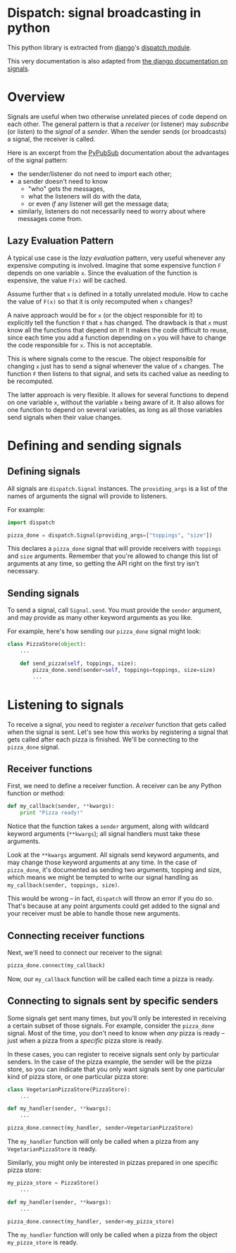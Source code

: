 # Dispatch: signal broadcasting in python

This python library is extracted from [django](http://djangoproject.com)'s [dispatch module](http://code.djangoproject.com/browser/django/trunk/django/dispatch).

This very documentation is also adapted from [the django documentation on signals](http://docs.djangoproject.com/en/1.1/topics/signals/).


Overview
========

Signals are useful when two otherwise unrelated pieces of code depend on each other.
The general pattern is that a *receiver* (or listener) may *subscribe* (or listen) to the *signal* of a *sender*.
When the sender sends (or broadcasts) a signal, the receiver is called.

Here is an excerpt from the [PyPubSub](http://pypi.python.org/pypi/PyPubSub/) documentation about the advantages of the signal pattern:

* the sender/listener do not need to import each other;
* a sender doesn't need to know
  * "who" gets the messages,
  * what the listeners will do with the data,
  * or even *if* any listener will get the message data;
* similarly, listeners do not necessarily need to worry about where messages come from.

Lazy Evaluation Pattern
-----------------------

A typical use case is the *lazy evaluation* pattern, very useful whenever any expensive computing is involved.
Imagine that some expensive function `F` depends on one variable `x`.
Since the evaluation of the function is expensive, the value `F(x)` will be cached.

Assume further that `x` is defined in a totally unrelated module.
How to cache the value of `F(x)` so that it is only recomputed when `x` changes?

A naive approach would be for `x` (or the object responsible for it) to explicitly tell the function `F` that `x` has changed.
The drawback is that `x` must know all the functions that depend on it!
It makes the code difficult to reuse, since each time you add a function depending on `x` you will have to change the code responsible for `x`.
This is not acceptable.

This is where signals come to the rescue.
The object responsible for changing `x` just has to send a signal whenever the value of `x` changes.
The function `F` then listens to that signal, and sets its cached value as needing to be recomputed.

The latter approach is very flexible.
It allows for several functions to depend on one variable `x`, without the variable `x` being aware of it.
It also allows for one function to depend on several variables, as long as all those variables send signals when their value changes.


Defining and sending signals
============================


Defining signals
----------------


All signals are `dispatch.Signal` instances.
The `providing_args` is a list of the names of arguments the signal will provide to listeners.

For example:

```python
import dispatch

pizza_done = dispatch.Signal(providing_args=["toppings", "size"])
```

This declares a `pizza_done` signal that will provide receivers with `toppings` and `size` arguments.
Remember that you're allowed to change this list of arguments at any time, so getting the API right on the first try isn't necessary.

Sending signals
---------------

To send a signal, call `Signal.send`.
You must provide the `sender` argument, and may provide as many other keyword arguments as you like.

For example, here's how sending our `pizza_done` signal might look:

```python
class PizzaStore(object):
    ...

    def send_pizza(self, toppings, size):
        pizza_done.send(sender=self, toppings=toppings, size=size)
        ...
```
        

Listening to signals
====================

To receive a signal, you need to register a *receiver* function that gets called when the signal is sent.
Let's see how this works by registering a signal that gets called after each pizza is finished.
We'll be connecting to the `pizza_done` signal.

Receiver functions
------------------

First, we need to define a receiver function.
A receiver can be any Python function or method:

```python
def my_callback(sender, **kwargs):
    print "Pizza ready!"
```

Notice that the function takes a `sender` argument, along with wildcard keyword arguments (`**kwargs`);
all signal handlers must take these arguments.

Look at the `**kwargs` argument.
All signals send keyword arguments, and may change those keyword arguments at any time.
In the case of `pizza_done`, it's documented as sending two arguments, topping and size, which means we might be tempted to write our signal handling as `my_callback(sender, toppings, size)`.


This would be wrong – in fact, `dispatch` will throw an error if you do so.
That's because at any point arguments could get added to the signal and your receiver must be able to handle those new arguments.

Connecting receiver functions
-----------------------------

Next, we'll need to connect our receiver to the signal:

```python
pizza_done.connect(my_callback)
```

Now, our `my_callback` function will be called each time a pizza is ready.


Connecting to signals sent by specific senders
----------------------------------------------

Some signals get sent many times, but you'll only be interested in receiving a certain subset of those signals.
For example, consider the `pizza_done` signal.
Most of the time, you don't need to know when *any* pizza is ready – just when a pizza from a *specific* pizza store is ready.

In these cases, you can register to receive signals sent only by particular senders.
In the case of the pizza example, the sender will be the pizza store, so you can indicate that you only want
signals sent by one particular kind of pizza store, or one particular pizza store:

```python
class VegetarianPizzaStore(PizzaStore):
    ...

def my_handler(sender, **kwargs):
    ...

pizza_done.connect(my_handler, sender=VegetarianPizzaStore)
```

The `my_handler` function will only be called when a pizza from any `VegetarianPizzaStore` is ready.

Similarly, you might only be interested in pizzas prepared in one specific pizza store:

```python
my_pizza_store = PizzaStore()
    ...

def my_handler(sender, **kwargs):
    ...

pizza_done.connect(my_handler, sender=my_pizza_store)
```

The `my_handler` function will only be called when a pizza from the object `my_pizza_store` is ready.
